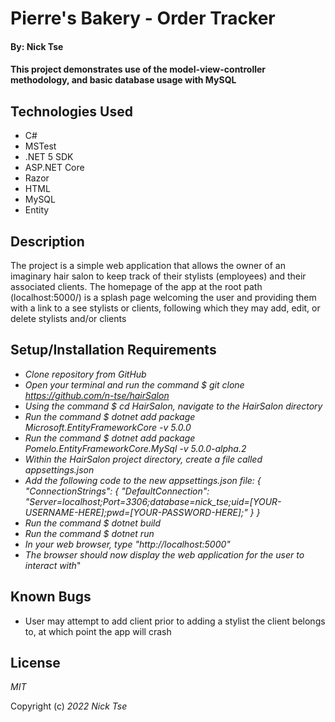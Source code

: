 # Pierre's Bakery - Order Tracker

#### By: Nick Tse

#### This project demonstrates use of the model-view-controller methodology, and basic database usage with MySQL

## Technologies Used

* C#
* MSTest
* .NET 5 SDK
* ASP.NET Core
* Razor
* HTML
* MySQL
* Entity


## Description 

The project is a simple web application that allows the owner of an imaginary hair salon to keep track of their stylists (employees) and their associated clients. The homepage of the app at the root path (localhost:5000/) is a splash page welcoming the user and providing them with a link to a see stylists or clients, following which they may add, edit, or delete stylists and/or clients

## Setup/Installation Requirements

* _Clone repository from GitHub_
* _Open your terminal and run the command $ git clone https://github.com/n-tse/hairSalon_
* _Using the command $ cd HairSalon, navigate to the HairSalon directory_
* _Run the command $ dotnet add package Microsoft.EntityFrameworkCore -v 5.0.0_
* _Run the command $ dotnet add package Pomelo.EntityFrameworkCore.MySql -v 5.0.0-alpha.2_
* _Within the HairSalon project directory, create a file called appsettings.json_
* _Add the following code to the new appsettings.json file: 
  {
    "ConnectionStrings": {
        "DefaultConnection": "Server=localhost;Port=3306;database=nick_tse;uid=[YOUR-USERNAME-HERE];pwd=[YOUR-PASSWORD-HERE];"
    }
  }_
* _Run the command $ dotnet build_
* _Run the command $ dotnet run_
* _In your web browser, type "http://localhost:5000"_
* _The browser should now display the web application for the user to interact with_"

## Known Bugs

* User may attempt to add client prior to adding a stylist the client belongs to, at which point the app will crash

## License

_MIT_

Copyright (c) _2022_ _Nick Tse_